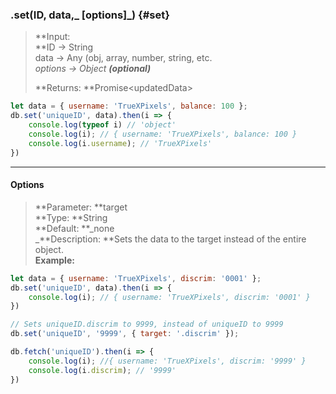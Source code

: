 ### .set\(ID, data,_ \[options\]_\) {#set}

> **Input:              
>    **ID -&gt; String  
>    data -&gt; Any \(obj, array, number, string, etc.  
>    _options -&gt; Object **\(optional\)**_  
>   
> **Returns: **Promise&lt;updatedData&gt;

```js
let data = { username: 'TrueXPixels', balance: 100 };
db.set('uniqueID', data).then(i => {
    console.log(typeof i) // 'object'
    console.log(i); // { username: 'TrueXPixels', balance: 100 }
    console.log(i.username); // 'TrueXPixels'
})
```

---

#### Options

> **Parameter: **target  
> **Type: **String  
> **Default: **_none  
> _**Description: **Sets the data to the target instead of the entire object.  
> **Example:**

```js
let data = { username: 'TrueXPixels', discrim: '0001' };
db.set('uniqueID', data).then(i => {
    console.log(i); // { username: 'TrueXPixels', discrim: '0001' }
})

// Sets uniqueID.discrim to 9999, instead of uniqueID to 9999
db.set('uniqueID', '9999', { target: '.discrim' });

db.fetch('uniqueID').then(i => {
    console.log(i); //{ username: 'TrueXPixels', discrim: '9999' }
    console.log(i.discrim); // '9999'
})
```



